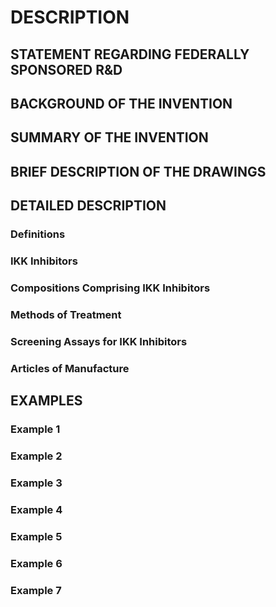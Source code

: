 # DESCRIPTION

## STATEMENT REGARDING FEDERALLY SPONSORED R&D

## BACKGROUND OF THE INVENTION

## SUMMARY OF THE INVENTION

## BRIEF DESCRIPTION OF THE DRAWINGS

## DETAILED DESCRIPTION

### Definitions

### IKK Inhibitors

### Compositions Comprising IKK Inhibitors

### Methods of Treatment

### Screening Assays for IKK Inhibitors

### Articles of Manufacture

## EXAMPLES

### Example 1

### Example 2

### Example 3

### Example 4

### Example 5

### Example 6

### Example 7

